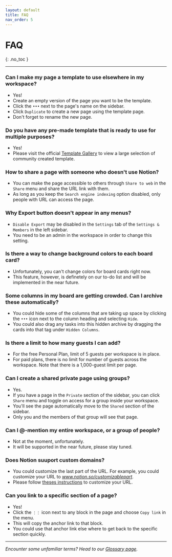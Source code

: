```yaml
---
layout: default
title: FAQ
nav_order: 5
---
```


# FAQ

{: .no_toc }


---

### Can I make my page a template to use elsewhere in my workspace?
- Yes!
- Create an empty version of the page you want to be the template.
- Click the `•••` next to the page's name on the sidebar.
- Click `Duplicate` to create a new page using the template page.
- Don't forget to rename the new page.

### Do you have any pre-made template that is ready to use for multiple purposes?
- Yes!
- Please visit the official [Template Gallery](https://www.notion.so/templates) to view a large selection of community created template.

### How to share a page with someone who doesn't use Notion?
- You can make the page accessible to others through `Share to web` in the `Share` menu and share the URL link with them.
- As long as you keep the `Search engine indexing` option disabled, only people with URL can access the page.

### Why Export button doesn't appear in any menus?
- `Disable Export` may be disabled in the `Settings` tab of the `Settings & Members` in the left sidebar.
- You need to be an admin in the workspace in order to change this setting.

### Is there a way to change background colors to each board card?
- Unfortunately, you can't change colors for board cards right now. 
- This feature, however, is definetely on our to-do list and will be implemented in the near future.

### Some columns in my board are getting crowded. Can I archive these automatically?
- You could hide some of the columns that are taking up space by clicking the `•••` icon next to the column heading and selecting `Hide`.
- You could also drag any tasks into this hidden archive by dragging the cards into that tag under `Hidden Columns`.

### Is there a limit to how many guests I can add?
- For the free Personal Plan, limit of 5 guests per workspace is in place.
- For paid plans, there is no limit for number of guests across the workspace. Note that there is a 1,000-guest limit per page.

### Can I create a shared private page using groups?
- Yes. 
- If you have a page in the `Private` section of the sidebar, you can click `Share` menu and toggle on access for a group inside your workspace.
- You'll see the page automatically move to the `Shared` section of the sidebar.
- Only you and the members of that group will see that page.

### Can I @-mention my entire workspace, or a group of people?
- Not at the moment, unfortunately. 
- It will be supported in the near future, please stay tuned.

### Does Notion suuport custom domains?
- You could customize the last part of the URL. For example, you could customize your URL to _www.notion.so/customizablepart_.
- Please follow [theses instructions](https://www.notion.so/Workspace-settings-security-b0a64a148cad461cb6e9df74f7372ecf) to customize your URL.

### Can you link to a specific section of a page?
- Yes!
- Click the `⋮⋮` icon next to any block in the page and choose `Copy link` in the menu.
- This will copy the anchor link to that block.
- You could use that anchor link else where to get back to the specific section quickly.

---

_Encounter some unfamiliar terms? Head to our [Glossary page](https://ws111994.github.io/lost-ark-studio/docs/glossary/)._